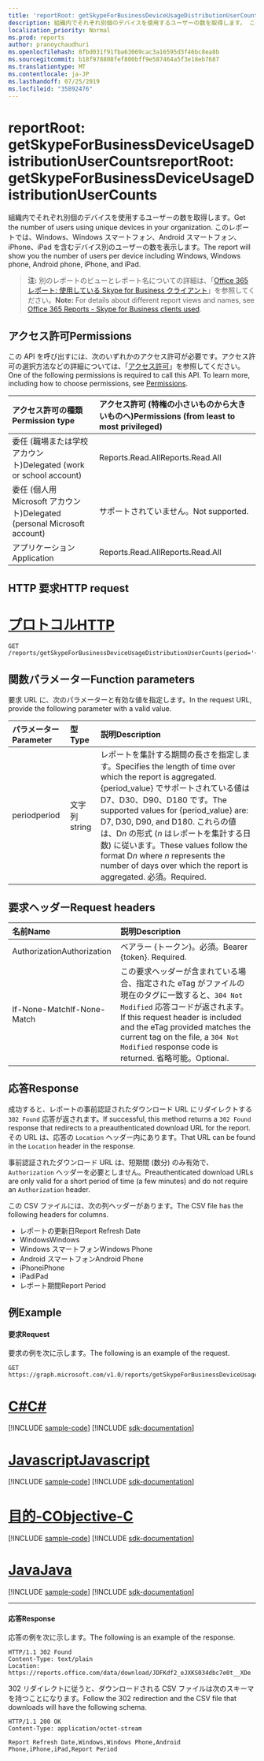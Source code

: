 ```yaml
---
title: 'reportRoot: getSkypeForBusinessDeviceUsageDistributionUserCounts'
description: 組織内でそれぞれ別個のデバイスを使用するユーザーの数を取得します。 このレポートでは、Windows、Windows スマートフォン、Android スマートフォン、iPhone、iPad を含むデバイス別のユーザーの数を表示します。
localization_priority: Normal
ms.prod: reports
author: pranoychaudhuri
ms.openlocfilehash: 8fbd031f91fba63069cac3a16595d3f46bc8ea8b
ms.sourcegitcommit: b18f978808fef800bff9e587464a5f3e18eb7687
ms.translationtype: MT
ms.contentlocale: ja-JP
ms.lasthandoff: 07/25/2019
ms.locfileid: "35892476"
---
```

# <a name="reportroot-getskypeforbusinessdeviceusagedistributionusercounts"></a><span data-ttu-id="bf816-104">reportRoot: getSkypeForBusinessDeviceUsageDistributionUserCounts</span><span class="sxs-lookup"><span data-stu-id="bf816-104">reportRoot: getSkypeForBusinessDeviceUsageDistributionUserCounts</span></span>

<span data-ttu-id="bf816-105">組織内でそれぞれ別個のデバイスを使用するユーザーの数を取得します。</span><span class="sxs-lookup"><span data-stu-id="bf816-105">Get the number of users using unique devices in your organization.</span></span> <span data-ttu-id="bf816-106">このレポートでは、Windows、Windows スマートフォン、Android スマートフォン、iPhone、iPad を含むデバイス別のユーザーの数を表示します。</span><span class="sxs-lookup"><span data-stu-id="bf816-106">The report will show you the number of users per device including Windows, Windows phone, Android phone, iPhone, and iPad.</span></span>

> <span data-ttu-id="bf816-107">**注:** 別のレポートのビューとレポート名についての詳細は、「[Office 365 レポート: 使用している Skype for Business クライアント](https://support.office.com/client/Skype-for-Business-clients-used-b9019c36-034f-40c7-acb0-c2a0400b03c3)」を参照してください。</span><span class="sxs-lookup"><span data-stu-id="bf816-107">**Note:** For details about different report views and names, see [Office 365 Reports - Skype for Business clients used](https://support.office.com/client/Skype-for-Business-clients-used-b9019c36-034f-40c7-acb0-c2a0400b03c3).</span></span>

## <a name="permissions"></a><span data-ttu-id="bf816-108">アクセス許可</span><span class="sxs-lookup"><span data-stu-id="bf816-108">Permissions</span></span>

<span data-ttu-id="bf816-p103">この API を呼び出すには、次のいずれかのアクセス許可が必要です。アクセス許可の選択方法などの詳細については、「[アクセス許可](/graph/permissions-reference)」を参照してください。</span><span class="sxs-lookup"><span data-stu-id="bf816-p103">One of the following permissions is required to call this API. To learn more, including how to choose permissions, see [Permissions](/graph/permissions-reference).</span></span>

| <span data-ttu-id="bf816-111">アクセス許可の種類</span><span class="sxs-lookup"><span data-stu-id="bf816-111">Permission type</span></span>                        | <span data-ttu-id="bf816-112">アクセス許可 (特権の小さいものから大きいものへ)</span><span class="sxs-lookup"><span data-stu-id="bf816-112">Permissions (from least to most privileged)</span></span> |
| :------------------------------------- | :--------------------------------------- |
| <span data-ttu-id="bf816-113">委任 (職場または学校アカウント)</span><span class="sxs-lookup"><span data-stu-id="bf816-113">Delegated (work or school account)</span></span>     | <span data-ttu-id="bf816-114">Reports.Read.All</span><span class="sxs-lookup"><span data-stu-id="bf816-114">Reports.Read.All</span></span>                         |
| <span data-ttu-id="bf816-115">委任 (個人用 Microsoft アカウント)</span><span class="sxs-lookup"><span data-stu-id="bf816-115">Delegated (personal Microsoft account)</span></span> | <span data-ttu-id="bf816-116">サポートされていません。</span><span class="sxs-lookup"><span data-stu-id="bf816-116">Not supported.</span></span>                           |
| <span data-ttu-id="bf816-117">アプリケーション</span><span class="sxs-lookup"><span data-stu-id="bf816-117">Application</span></span>                            | <span data-ttu-id="bf816-118">Reports.Read.All</span><span class="sxs-lookup"><span data-stu-id="bf816-118">Reports.Read.All</span></span>                         |

## <a name="http-request"></a><span data-ttu-id="bf816-119">HTTP 要求</span><span class="sxs-lookup"><span data-stu-id="bf816-119">HTTP request</span></span>


# <a name="httptabhttp"></a>[<span data-ttu-id="bf816-120">プロトコル</span><span class="sxs-lookup"><span data-stu-id="bf816-120">HTTP</span></span>](#tab/http)
<!-- { "blockType": "ignored" } --> 

```http
GET /reports/getSkypeForBusinessDeviceUsageDistributionUserCounts(period='{period_value}')
```

## <a name="function-parameters"></a><span data-ttu-id="bf816-121">関数パラメーター</span><span class="sxs-lookup"><span data-stu-id="bf816-121">Function parameters</span></span>

<span data-ttu-id="bf816-122">要求 URL に、次のパラメーターと有効な値を指定します。</span><span class="sxs-lookup"><span data-stu-id="bf816-122">In the request URL, provide the following parameter with a valid value.</span></span>

| <span data-ttu-id="bf816-123">パラメーター</span><span class="sxs-lookup"><span data-stu-id="bf816-123">Parameter</span></span> | <span data-ttu-id="bf816-124">型</span><span class="sxs-lookup"><span data-stu-id="bf816-124">Type</span></span>   | <span data-ttu-id="bf816-125">説明</span><span class="sxs-lookup"><span data-stu-id="bf816-125">Description</span></span>                              |
| :-------- | :----- | :--------------------------------------- |
| <span data-ttu-id="bf816-126">period</span><span class="sxs-lookup"><span data-stu-id="bf816-126">period</span></span>    | <span data-ttu-id="bf816-127">文字列</span><span class="sxs-lookup"><span data-stu-id="bf816-127">string</span></span> | <span data-ttu-id="bf816-128">レポートを集計する期間の長さを指定します。</span><span class="sxs-lookup"><span data-stu-id="bf816-128">Specifies the length of time over which the report is aggregated.</span></span> <span data-ttu-id="bf816-129">{period_value} でサポートされている値は D7、D30、D90、D180 です。</span><span class="sxs-lookup"><span data-stu-id="bf816-129">The supported values for {period_value} are: D7, D30, D90, and D180.</span></span> <span data-ttu-id="bf816-130">これらの値は、D*n* の形式 (*n* はレポートを集計する日数) に従います。</span><span class="sxs-lookup"><span data-stu-id="bf816-130">These values follow the format D*n* where *n* represents the number of days over which the report is aggregated.</span></span> <span data-ttu-id="bf816-131">必須。</span><span class="sxs-lookup"><span data-stu-id="bf816-131">Required.</span></span> |

## <a name="request-headers"></a><span data-ttu-id="bf816-132">要求ヘッダー</span><span class="sxs-lookup"><span data-stu-id="bf816-132">Request headers</span></span>

| <span data-ttu-id="bf816-133">名前</span><span class="sxs-lookup"><span data-stu-id="bf816-133">Name</span></span>          | <span data-ttu-id="bf816-134">説明</span><span class="sxs-lookup"><span data-stu-id="bf816-134">Description</span></span>                              |
| :------------ | :--------------------------------------- |
| <span data-ttu-id="bf816-135">Authorization</span><span class="sxs-lookup"><span data-stu-id="bf816-135">Authorization</span></span> | <span data-ttu-id="bf816-p105">ベアラー {トークン}。必須。</span><span class="sxs-lookup"><span data-stu-id="bf816-p105">Bearer {token}. Required.</span></span>                |
| <span data-ttu-id="bf816-138">If-None-Match</span><span class="sxs-lookup"><span data-stu-id="bf816-138">If-None-Match</span></span> | <span data-ttu-id="bf816-139">この要求ヘッダーが含まれている場合、指定された eTag がファイルの現在のタグに一致すると、`304 Not Modified` 応答コードが返されます。</span><span class="sxs-lookup"><span data-stu-id="bf816-139">If this request header is included and the eTag provided matches the current tag on the file, a `304 Not Modified` response code is returned.</span></span> <span data-ttu-id="bf816-140">省略可能。</span><span class="sxs-lookup"><span data-stu-id="bf816-140">Optional.</span></span> |

## <a name="response"></a><span data-ttu-id="bf816-141">応答</span><span class="sxs-lookup"><span data-stu-id="bf816-141">Response</span></span>

<span data-ttu-id="bf816-142">成功すると、レポートの事前認証されたダウンロード URL にリダイレクトする `302 Found` 応答が返されます。</span><span class="sxs-lookup"><span data-stu-id="bf816-142">If successful, this method returns a `302 Found` response that redirects to a preauthenticated download URL for the report.</span></span> <span data-ttu-id="bf816-143">その URL は、応答の `Location` ヘッダー内にあります。</span><span class="sxs-lookup"><span data-stu-id="bf816-143">That URL can be found in the `Location` header in the response.</span></span>

<span data-ttu-id="bf816-144">事前認証されたダウンロード URL は、短期間 (数分) のみ有効で、`Authorization` ヘッダーを必要としません。</span><span class="sxs-lookup"><span data-stu-id="bf816-144">Preauthenticated download URLs are only valid for a short period of time (a few minutes) and do not require an `Authorization` header.</span></span>

<span data-ttu-id="bf816-145">この CSV ファイルには、次の列ヘッダーがあります。</span><span class="sxs-lookup"><span data-stu-id="bf816-145">The CSV file has the following headers for columns.</span></span>

- <span data-ttu-id="bf816-146">レポートの更新日</span><span class="sxs-lookup"><span data-stu-id="bf816-146">Report Refresh Date</span></span>
- <span data-ttu-id="bf816-147">Windows</span><span class="sxs-lookup"><span data-stu-id="bf816-147">Windows</span></span>
- <span data-ttu-id="bf816-148">Windows スマートフォン</span><span class="sxs-lookup"><span data-stu-id="bf816-148">Windows Phone</span></span>
- <span data-ttu-id="bf816-149">Android スマートフォン</span><span class="sxs-lookup"><span data-stu-id="bf816-149">Android Phone</span></span>
- <span data-ttu-id="bf816-150">iPhone</span><span class="sxs-lookup"><span data-stu-id="bf816-150">iPhone</span></span>
- <span data-ttu-id="bf816-151">iPad</span><span class="sxs-lookup"><span data-stu-id="bf816-151">iPad</span></span>
- <span data-ttu-id="bf816-152">レポート期間</span><span class="sxs-lookup"><span data-stu-id="bf816-152">Report Period</span></span>

## <a name="example"></a><span data-ttu-id="bf816-153">例</span><span class="sxs-lookup"><span data-stu-id="bf816-153">Example</span></span>

#### <a name="request"></a><span data-ttu-id="bf816-154">要求</span><span class="sxs-lookup"><span data-stu-id="bf816-154">Request</span></span>

<span data-ttu-id="bf816-155">要求の例を次に示します。</span><span class="sxs-lookup"><span data-stu-id="bf816-155">The following is an example of the request.</span></span>

<!--{
  "blockType": "request",
  "isComposable": true,
  "name": "reportroot_getskypeforbusinessdeviceusagedistributionusercounts"
}-->

```http
GET https://graph.microsoft.com/v1.0/reports/getSkypeForBusinessDeviceUsageDistributionUserCounts(period='D7')
```
# <a name="ctabcsharp"></a>[<span data-ttu-id="bf816-156">C#</span><span class="sxs-lookup"><span data-stu-id="bf816-156">C#</span></span>](#tab/csharp)
[!INCLUDE [sample-code](../includes/snippets/csharp/reportroot-getskypeforbusinessdeviceusagedistributionusercounts-csharp-snippets.md)]
[!INCLUDE [sdk-documentation](../includes/snippets/snippets-sdk-documentation-link.md)]

# <a name="javascripttabjavascript"></a>[<span data-ttu-id="bf816-157">Javascript</span><span class="sxs-lookup"><span data-stu-id="bf816-157">Javascript</span></span>](#tab/javascript)
[!INCLUDE [sample-code](../includes/snippets/javascript/reportroot-getskypeforbusinessdeviceusagedistributionusercounts-javascript-snippets.md)]
[!INCLUDE [sdk-documentation](../includes/snippets/snippets-sdk-documentation-link.md)]

# <a name="objective-ctabobjc"></a>[<span data-ttu-id="bf816-158">目的-C</span><span class="sxs-lookup"><span data-stu-id="bf816-158">Objective-C</span></span>](#tab/objc)
[!INCLUDE [sample-code](../includes/snippets/objc/reportroot-getskypeforbusinessdeviceusagedistributionusercounts-objc-snippets.md)]
[!INCLUDE [sdk-documentation](../includes/snippets/snippets-sdk-documentation-link.md)]

# <a name="javatabjava"></a>[<span data-ttu-id="bf816-159">Java</span><span class="sxs-lookup"><span data-stu-id="bf816-159">Java</span></span>](#tab/java)
[!INCLUDE [sample-code](../includes/snippets/java/reportroot-getskypeforbusinessdeviceusagedistributionusercounts-java-snippets.md)]
[!INCLUDE [sdk-documentation](../includes/snippets/snippets-sdk-documentation-link.md)]

---


#### <a name="response"></a><span data-ttu-id="bf816-160">応答</span><span class="sxs-lookup"><span data-stu-id="bf816-160">Response</span></span>

<span data-ttu-id="bf816-161">応答の例を次に示します。</span><span class="sxs-lookup"><span data-stu-id="bf816-161">The following is an example of the response.</span></span>

<!-- {
  "blockType": "response",
  "truncated": true,
  "@odata.type": "microsoft.graph.report"
} -->

```http
HTTP/1.1 302 Found
Content-Type: text/plain
Location: https://reports.office.com/data/download/JDFKdf2_eJXKS034dbc7e0t__XDe
```

<span data-ttu-id="bf816-162">302 リダイレクトに従うと、ダウンロードされる CSV ファイルは次のスキーマを持つことになります。</span><span class="sxs-lookup"><span data-stu-id="bf816-162">Follow the 302 redirection and the CSV file that downloads will have the following schema.</span></span>

<!-- { "blockType": "ignored" } --> 

```http
HTTP/1.1 200 OK
Content-Type: application/octet-stream

Report Refresh Date,Windows,Windows Phone,Android Phone,iPhone,iPad,Report Period
```
<!-- uuid: 8fcb5dbc-d5aa-4681-8e31-b001d5168d79 
2015-10-25 14:57:30 UTC -->
<!-- {
  "type": "#page.annotation",
  "description": "Example",
  "keywords": "",
  "section": "documentation",
  "tocPath": "",
  "suppressions": [
  ]
}-->
